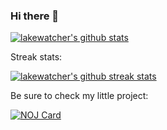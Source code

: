 ### Hi there 👋

<!--
**lakewatcher/lakewatcher** is a ✨ _special_ ✨ repository because its `README.md` (this file) appears on your GitHub profile.

Here are some ideas to get you started:

- 🔭 I’m currently working on ...
- 🌱 I’m currently learning ...
- 👯 I’m looking to collaborate on ...
- 🤔 I’m looking for help with ...
- 💬 Ask me about ...
- 📫 How to reach me: ...
- 😄 Pronouns: ...
- ⚡ Fun fact: ...
-->

[![lakewatcher's github stats](https://github-readme-stats.vercel.app/api?username=lakewatcher&count_private=true&show_icons=true&theme=default&include_all_commits=true&hide_border=true)](https://github.com/anuraghazra/github-readme-stats)

Streak stats:

[![lakewatcher's github streak stats](https://github-readme-streak-stats.herokuapp.com/?user=lakewatcher&hide_border=true&update=1)](https://github.com/DenverCoder1/github-readme-streak-stats)

<!-- Top Langs: -->

<!-- [![Top Langs](https://github-readme-stats.vercel.app/api/top-langs/?username=zsgsdesign&layout=compact)](https://github.com/anuraghazra/github-readme-stats) -->

Be sure to check my little project:

[![NOJ Card](https://github-readme-stats.vercel.app/api/pin/?username=lakewatcher&repo=NOJ&show_owner=true)](https://github.com/ZsgsDesign/NOJ)
